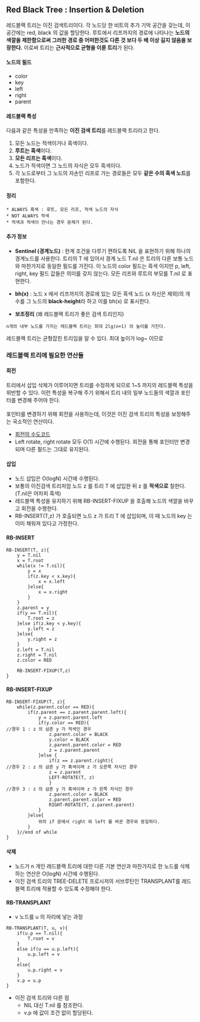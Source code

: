 ## Red Black Tree : Insertion & Deletion 
레드블랙 트리는 이진 검색트리이다. 각 노드당 한 비트의 추가 기억 공간을 갖는데, 이 공간에는 red, black 의 값을 할당한다. 
루트에서 리프까지의 경로에 나타나는 **노드의 색깔을 제한함으로써 그러한 경로 중 어떠한것도 다른 것 보다 두 배 이상 길지 않음을 
보장한다.** 이로써 트리는 **근사적으로 균형을 이룬 트리**가 된다. 

#### 노드의 필드
* color 
* key 
* left
* right 
* parent 

#### 레드블랙 특성
다음과 같은 특성을 만족하는 **이진 검색 트리**를 레드블랙 트리라고 한다.
1. 모든 노드는 적색이거나 흑색이다. 
2. **루트는 흑색**이다. 
3. **모든 리프는 흑색**이다. 
4. 노드가 적색이면 그 노드의 자식은 모두 흑색이다. 
5. 각 노드로부터 그 노드의 자손인 리프로 가는 경로들은 모두 **같은 수의 흑색 노드**를 포함한다.

#### 정리 
```
* ALWAYS 흑색 : 루트, 모든 리프, 적색 노드의 자식 
* NOT ALWAYS 적색 
* 적색과 적색이 만나는 경우 문제가 된다. 
```

#### 추가 정보 
* **Sentinel (경계노드)** : 한계 조건을 다루기 편하도록 NIL 을 표현하기 위해 하나의 경계노드를 사용한다. 트리의 T 에 
있어서 경계 노드 T.nil 은 트리의 다른 보통 노드와 마찬가지로 동일한 필드를 가진다. 이 노드의 color 필드는 흑색 이지만 
p, left, right, key 필드 값들은 의미를 갖지 않는다. 모든 리프와 루트의 부모를 T.nil 로 표현한다. 

* **bh(x)** : 노드 x 에서 리프까지의 경로에 있는 모든 흑색 노드 (x 자신은 제외)의 개수를 그 노드의 **black-height**라 하고
이를 bh(x) 로 표시한다. 

* **보조정리** (왜 레드블랙 트리가 좋은 검색 트리인지)
```
n개의 내부 노드를 가지는 레드블랙 트리는 최대 2lg(n+1) 의 높이를 가진다. 
```
레드블랙 트리는 균형잡힌 트리임을 알 수 있다. 최대 높이가 log~ 이므로

### 레드블랙 트리에 필요한 연산들 

#### 회전 
트리에서 삽입 삭제가 이루어지면 트리를 수정하게 되므로 1~5 까지의 레드블랙 특성을 위반할 수 있다. 이런 특성을 복구해 주기 
위해서 트리 내의 일부 노드들의 색깔과 포인터를 변경해 주어야 한다. 
<br/><br/>
포인터를 변경하기 위해 회전을 사용하는데, 이것은 이진 검색 트리의 특성을 보정해주는 국소적인 연산이다. 
* [회전의 수도코드](./right-rotate.md)
* Left rotate, right rotate 모두 O(1) 시간에 수행된다. 회전을 통해 포인터만 변경되며 다른 필드는 그대로 유지된다.

#### 삽입 
* 노드 삽입은 O(logN) 시간에 수행된다. 
* 보통의 이진검색 트리처엄 노드 z 를 트리 T 에 삽입한 뒤 z 를 **적색으로** 칠한다. (T.nil은 어차피 흑색)
* 레드블랙 특성을 유지하기 위해 RB-INSERT-FIXUP 을 호출해 노드의 색깔을 바꾸고 회전을 수행한다. 
* RB-INSERT(T,z) 가 호출되면 노드 z 가 트리 T 에 삽입되며, 이 때 노드의 key 는 이미 채워져 있다고 가정한다. 

#### RB-INSERT
```
RB-INSERT(T, z){
    y = T.nil 
    x = T.root
    while(x != T.nil){
        y = x
        if(z.key < x.key){
            x = x.left
        }else{
            x = x.right
        }
    }
    z.parent = y
    if(y == T.nil){
        T.root = z
    }else if(z.key < y.key){
        y.left = z
    }else{
        y.right = z
    }
    z.left = T.nil
    z.right = T.nil 
    z.color = RED

    RB-INSERT-FIXUP(T,z)
}
``` 

#### RB-INSERT-FIXUP

```
RB-INSERT-FIXUP(T, z){
    while(z.parent.color == RED){
        if(z.parent == z.parent.parent.left){
            y = z.parent.parent.left
            if(y.color == RED){ 
//경우 1 : z 의 삼촌 y 가 적색인 경우  
                z.parent.color = BLACK
                y.color = BLACK
                z.parent.parent.color = RED
                z = z.parent.parent
            }else {
                if(z == z.parent.right){
//경우 2 : z 의 삼촌 y 가 흑색이며 z 가 오른쪽 자식인 경우 
                z = z.parent
                LEFT-ROTATE(T, z)
                }
//경우 3 : z 의 삼촌 y 가 흑색이며 z 가 왼쪽 자식인 경우 
                z.parent.color = BLACK
                z.parent.parent.color = RED
                RIGHT-ROTATE(T, z.parent.parent)
            }
        }else{
            위의 if 문에서 right 와 left 를 바꾼 경우와 동일하다. 
        }
    }//end of while 
}
```

#### 삭제 
* 노드가 n 개인 레드블랙 트리에 대한 다른 기본 연산과 마찬가지로 한 노드를 삭제하는 연산은 O(logN) 시간에 수행된다. 
* 이진 검색 트리의 TREE-DELETE 프로시저의 서브루틴인 TRANSPLANT를 레드블랙 트리에 적용할 수 있도록 수정해야 한다. 

#### RB-TRANSPLANT
* v 노드를 u 의 자리에 넣는 과정 
```
RB-TRANSPLANT(T, u, v){
    if(u.p == T.nil){
        T.root = v 
    }
    else if(u == u.p.left){
        u.p.left = v
    }
    else{
        u.p.right = v
    }
    v.p = u.p
}
```
* 이진 검색 트리와 다른 점 
    * NIL 대신 T.nil 를 참조한다. 
    * v.p 에 값이 조건 없이 할당된다. 
